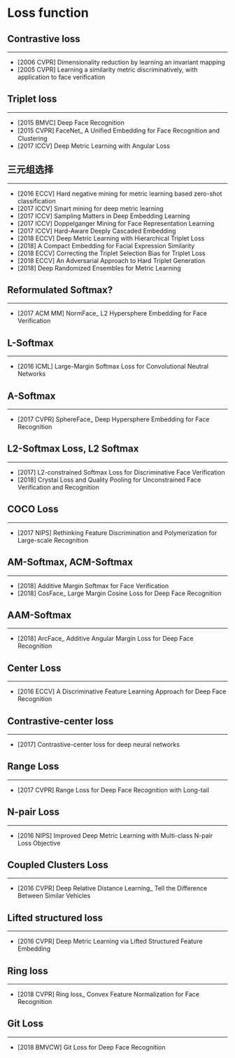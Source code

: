 # Loss function

## Contrastive loss
---
- [2006 CVPR] Dimensionality reduction by learning an invariant mapping
- [2005 CVPR] Learning a similarity metric discriminatively, with application to face verification

## Triplet loss
---
- [2015 BMVC] Deep Face Recognition
- [2015 CVPR] FaceNet_ A Uniﬁed Embedding for Face Recognition and Clustering
- [2017 ICCV] Deep Metric Learning with Angular Loss

## 三元组选择
----
- [2016 ECCV] Hard negative mining for metric learning based zero-shot classification
- [2017 ICCV] Smart mining for deep metric learning
- [2017 ICCV] Sampling Matters in Deep Embedding Learning
- [2017 ICCV] Doppelganger Mining for Face Representation Learning
- [2017 ICCV] Hard-Aware Deeply Cascaded Embedding
- [2018 ECCV] Deep Metric Learning with Hierarchical Triplet Loss
- [2018] A Compact Embedding for Facial Expression Similarity
- [2018 ECCV] Correcting the Triplet Selection Bias for Triplet Loss
- [2018 ECCV] An Adversarial Approach to Hard Triplet Generation
- [2018] Deep Randomized Ensembles for Metric Learning


## Reformulated Softmax?
----
- [2017 ACM MM] NormFace_ L2 Hypersphere Embedding for Face Verification

## L-Softmax
----
- [2016 ICML] Large-Margin Softmax Loss for Convolutional Neutral Networks

## A-Softmax
---
- [2017 CVPR] SphereFace_ Deep Hypersphere Embedding for Face Recognition

## L2-Softmax Loss, L2 Softmax
---
- [2017] L2-constrained Softmax Loss for Discriminative Face Verification
- [2018] Crystal Loss and Quality Pooling for Unconstrained Face Verification and Recognition

## COCO Loss
---
- [2017 NIPS] Rethinking Feature Discrimination and Polymerization for Large-scale Recognition

## AM-Softmax, ACM-Softmax
---
- [2018] Additive Margin Softmax for Face Verification
- [2018] CosFace_ Large Margin Cosine Loss for Deep Face Recognition

## AAM-Softmax
---
- [2018] ArcFace_ Additive Angular Margin Loss for Deep Face Recognition

## Center Loss
---
- [2016 ECCV] A Discriminative Feature Learning Approach for Deep Face Recognition

## Contrastive-center loss
---
- [2017] Contrastive-center loss for deep neural networks

## Range Loss
---
- [2017 CVPR] Range Loss for Deep Face Recognition with Long-tail

## N-pair Loss
---
- [2016 NIPS] Improved Deep Metric Learning with Multi-class N-pair Loss Objective

## Coupled Clusters Loss
---
- [2016 CVPR] Deep Relative Distance Learning_ Tell the Difference Between Similar Vehicles

## Lifted structured loss
---
- [2016 CVPR] Deep Metric Learning via Lifted Structured Feature Embedding

## Ring loss
---
- [2018 CVPR] Ring loss_ Convex Feature Normalization for Face Recognition

## Git Loss
---
- [2018 BMVCW] Git Loss for Deep Face Recognition


